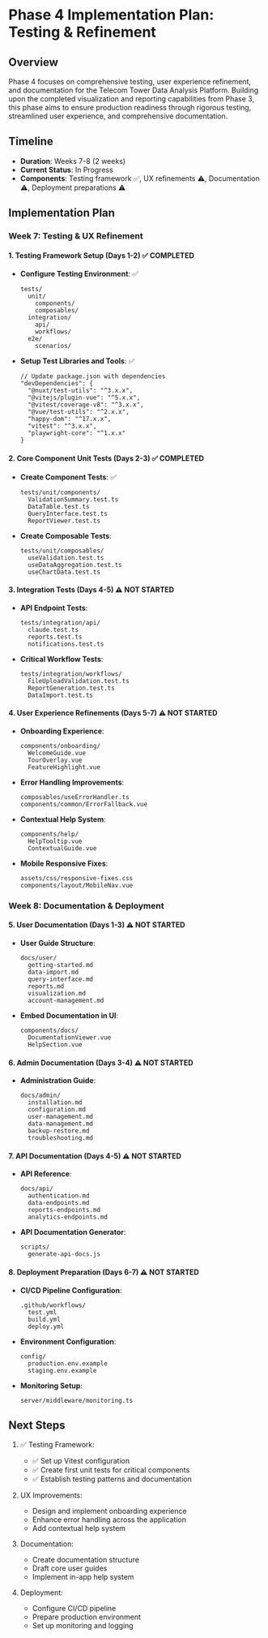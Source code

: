 # Phase 4 Implementation Plan: Testing & Refinement

## Overview

Phase 4 focuses on comprehensive testing, user experience refinement, and documentation for the Telecom Tower Data Analysis Platform. Building upon the completed visualization and reporting capabilities from Phase 3, this phase aims to ensure production readiness through rigorous testing, streamlined user experience, and comprehensive documentation.

## Timeline

- **Duration**: Weeks 7-8 (2 weeks)
- **Current Status**: In Progress
- **Components**: Testing framework ✅, UX refinements ⚠️, Documentation ⚠️, Deployment preparations ⚠️

## Implementation Plan

### Week 7: Testing & UX Refinement

#### 1. Testing Framework Setup (Days 1-2) ✅ COMPLETED

- **Configure Testing Environment**: ✅
  ```
  tests/
    unit/
      components/
      composables/
    integration/
      api/
      workflows/
    e2e/
      scenarios/
  ```

- **Setup Test Libraries and Tools**: ✅
  ```
  // Update package.json with dependencies
  "devDependencies": {
    "@nuxt/test-utils": "^3.x.x",
    "@vitejs/plugin-vue": "^5.x.x",
    "@vitest/coverage-v8": "^3.x.x",
    "@vue/test-utils": "^2.x.x",
    "happy-dom": "^17.x.x",
    "vitest": "^3.x.x",
    "playwright-core": "^1.x.x"
  }
  ```

#### 2. Core Component Unit Tests (Days 2-3) ✅ COMPLETED

- **Create Component Tests**: ✅
  ```
  tests/unit/components/
    ValidationSummary.test.ts
    DataTable.test.ts
    QueryInterface.test.ts
    ReportViewer.test.ts
  ```

- **Create Composable Tests**:
  ```
  tests/unit/composables/
    useValidation.test.ts
    useDataAggregation.test.ts
    useChartData.test.ts
  ```

#### 3. Integration Tests (Days 4-5) ⚠️ NOT STARTED

- **API Endpoint Tests**:
  ```
  tests/integration/api/
    claude.test.ts
    reports.test.ts
    notifications.test.ts
  ```

- **Critical Workflow Tests**:
  ```
  tests/integration/workflows/
    FileUploadValidation.test.ts
    ReportGeneration.test.ts
    DataImport.test.ts
  ```

#### 4. User Experience Refinements (Days 5-7) ⚠️ NOT STARTED

- **Onboarding Experience**:
  ```
  components/onboarding/
    WelcomeGuide.vue
    TourOverlay.vue
    FeatureHighlight.vue
  ```

- **Error Handling Improvements**:
  ```
  composables/useErrorHandler.ts
  components/common/ErrorFallback.vue
  ```

- **Contextual Help System**:
  ```
  components/help/
    HelpTooltip.vue
    ContextualGuide.vue
  ```

- **Mobile Responsive Fixes**:
  ```
  assets/css/responsive-fixes.css
  components/layout/MobileNav.vue
  ```

### Week 8: Documentation & Deployment

#### 5. User Documentation (Days 1-3) ⚠️ NOT STARTED

- **User Guide Structure**:
  ```
  docs/user/
    getting-started.md
    data-import.md
    query-interface.md
    reports.md
    visualization.md
    account-management.md
  ```

- **Embed Documentation in UI**:
  ```
  components/docs/
    DocumentationViewer.vue
    HelpSection.vue
  ```

#### 6. Admin Documentation (Days 3-4) ⚠️ NOT STARTED

- **Administration Guide**:
  ```
  docs/admin/
    installation.md
    configuration.md
    user-management.md
    data-management.md
    backup-restore.md
    troubleshooting.md
  ```

#### 7. API Documentation (Days 4-5) ⚠️ NOT STARTED

- **API Reference**:
  ```
  docs/api/
    authentication.md
    data-endpoints.md
    reports-endpoints.md
    analytics-endpoints.md
  ```

- **API Documentation Generator**:
  ```
  scripts/
    generate-api-docs.js
  ```

#### 8. Deployment Preparation (Days 6-7) ⚠️ NOT STARTED

- **CI/CD Pipeline Configuration**:
  ```
  .github/workflows/
    test.yml
    build.yml
    deploy.yml
  ```

- **Environment Configuration**:
  ```
  config/
    production.env.example
    staging.env.example
  ```

- **Monitoring Setup**:
  ```
  server/middleware/monitoring.ts
  ```

## Next Steps

1. ✅ Testing Framework:
   - ✅ Set up Vitest configuration
   - ✅ Create first unit tests for critical components
   - ✅ Establish testing patterns and documentation

2. UX Improvements:
   - Design and implement onboarding experience
   - Enhance error handling across the application
   - Add contextual help system

3. Documentation:
   - Create documentation structure
   - Draft core user guides
   - Implement in-app help system

4. Deployment:
   - Configure CI/CD pipeline
   - Prepare production environment
   - Set up monitoring and logging